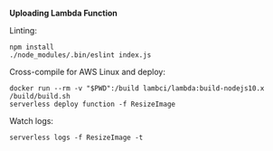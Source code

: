 **Uploading Lambda Function**

Linting:
```
npm install
./node_modules/.bin/eslint index.js
```

Cross-compile for AWS Linux and deploy:
```
docker run --rm -v "$PWD":/build lambci/lambda:build-nodejs10.x /build/build.sh
serverless deploy function -f ResizeImage
```

Watch logs:
```
serverless logs -f ResizeImage -t
```

